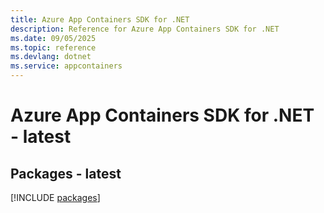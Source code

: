 ```yaml
---
title: Azure App Containers SDK for .NET
description: Reference for Azure App Containers SDK for .NET
ms.date: 09/05/2025
ms.topic: reference
ms.devlang: dotnet
ms.service: appcontainers
---
```

# Azure App Containers SDK for .NET - latest
## Packages - latest
[!INCLUDE [packages](app-containers-index.md)]
